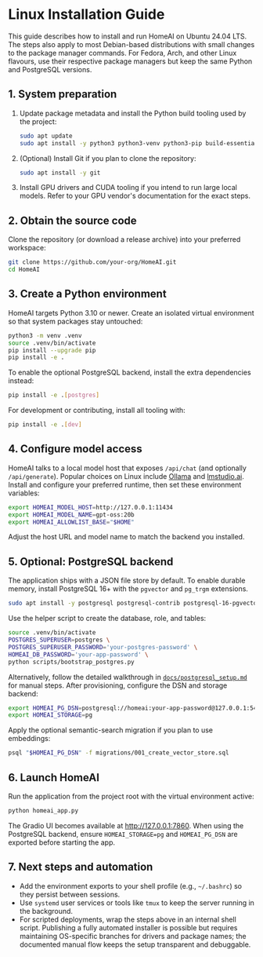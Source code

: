 # Linux Installation Guide

This guide describes how to install and run HomeAI on Ubuntu 24.04 LTS. The
steps also apply to most Debian-based distributions with small changes to the
package manager commands. For Fedora, Arch, and other Linux flavours, use their
respective package managers but keep the same Python and PostgreSQL versions.

## 1. System preparation

1. Update package metadata and install the Python build tooling used by the
   project:

   ```bash
   sudo apt update
   sudo apt install -y python3 python3-venv python3-pip build-essential
   ```

2. (Optional) Install Git if you plan to clone the repository:

   ```bash
   sudo apt install -y git
   ```

3. Install GPU drivers and CUDA tooling if you intend to run large local models.
   Refer to your GPU vendor's documentation for the exact steps.

## 2. Obtain the source code

Clone the repository (or download a release archive) into your preferred
workspace:

```bash
git clone https://github.com/your-org/HomeAI.git
cd HomeAI
```

## 3. Create a Python environment

HomeAI targets Python 3.10 or newer. Create an isolated virtual environment so
that system packages stay untouched:

```bash
python3 -m venv .venv
source .venv/bin/activate
pip install --upgrade pip
pip install -e .
```

To enable the optional PostgreSQL backend, install the extra dependencies
instead:

```bash
pip install -e .[postgres]
```

For development or contributing, install all tooling with:

```bash
pip install -e .[dev]
```

## 4. Configure model access

HomeAI talks to a local model host that exposes `/api/chat` (and optionally
`/api/generate`). Popular choices on Linux include [Ollama](https://ollama.ai/)
and [lmstudio.ai](https://lmstudio.ai/). Install and configure your preferred
runtime, then set these environment variables:

```bash
export HOMEAI_MODEL_HOST=http://127.0.0.1:11434
export HOMEAI_MODEL_NAME=gpt-oss:20b
export HOMEAI_ALLOWLIST_BASE="$HOME"
```

Adjust the host URL and model name to match the backend you installed.

## 5. Optional: PostgreSQL backend

The application ships with a JSON file store by default. To enable durable
memory, install PostgreSQL 16+ with the `pgvector` and `pg_trgm` extensions.

```bash
sudo apt install -y postgresql postgresql-contrib postgresql-16-pgvector
```

Use the helper script to create the database, role, and tables:

```bash
source .venv/bin/activate
POSTGRES_SUPERUSER=postgres \
POSTGRES_SUPERUSER_PASSWORD='your-postgres-password' \
HOMEAI_DB_PASSWORD='your-app-password' \
python scripts/bootstrap_postgres.py
```

Alternatively, follow the detailed walkthrough in
[`docs/postgresql_setup.md`](postgresql_setup.md) for manual steps. After
provisioning, configure the DSN and storage backend:

```bash
export HOMEAI_PG_DSN=postgresql://homeai:your-app-password@127.0.0.1:5432/homeai
export HOMEAI_STORAGE=pg
```

Apply the optional semantic-search migration if you plan to use embeddings:

```bash
psql "$HOMEAI_PG_DSN" -f migrations/001_create_vector_store.sql
```

## 6. Launch HomeAI

Run the application from the project root with the virtual environment active:

```bash
python homeai_app.py
```

The Gradio UI becomes available at http://127.0.0.1:7860. When using the
PostgreSQL backend, ensure `HOMEAI_STORAGE=pg` and `HOMEAI_PG_DSN` are exported
before starting the app.

## 7. Next steps and automation

- Add the environment exports to your shell profile (e.g., `~/.bashrc`) so they
  persist between sessions.
- Use `systemd` user services or tools like `tmux` to keep the server running in
  the background.
- For scripted deployments, wrap the steps above in an internal shell script.
  Publishing a fully automated installer is possible but requires maintaining
  OS-specific branches for drivers and package names; the documented manual flow
  keeps the setup transparent and debuggable.
